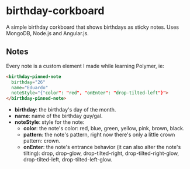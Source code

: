 birthday-corkboard
==================

A simple birthday corkboard that shows birthdays as sticky notes. Uses MongoDB, Node.js and Angular.js.

Notes
-----

Every note is a custom element I made while learning Polymer, ie:

```html
<birthday-pinned-note
  birthday="26" 
  name="Eduardo" 
  noteStyle="{"color": "red", "onEnter": "drop-tilted-left"}">
</birthday-pinned-note>
```

* **birthday**: the birthday's day of the month.
* **name**: name of the birthday guy/gal.
* **noteStyle**: style for the note:
  + **color**: the note's color: red, blue, green, yellow, pink, brown, black.
  + **pattern**: the note's pattern, right now there's only a little crown pattern: crown.
  + **onEnter**: the note's entrance behavior (it can also alter the note's tilting): drop, drop-glow, drop-tilted-right, drop-tilted-right-glow, drop-tilted-left, drop-tilted-left-glow.